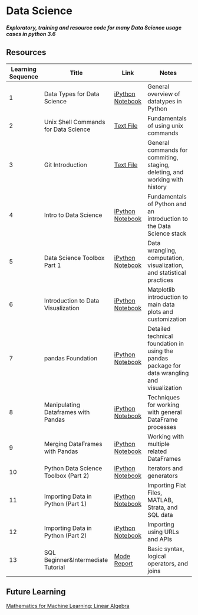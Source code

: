 # Data Science
##### Exploratory, training and resource code for many Data Science usage cases in python 3.6

## Resources
Learning Sequence | Title | Link | Notes
----------------- | ----- | ---- | -----
1 | Data Types for Data Science | [iPython Notebook](https://github.com/cschellenberger/Data_science/blob/master/Data_Types_for_Data_Science.ipynb) | General overview of datatypes in Python
2 | Unix Shell Commands for Data Science | [Text File](https://github.com/cschellenberger/Data_science/blob/master/unixshell_data_camp.txt) | Fundamentals of using unix commands
3 | Git Introduction | [Text File](https://github.com/cschellenberger/Data_science/blob/master/Git_DataCamp_Introduction.txt) | General commands for commiting, staging, deleting, and working with history
4 | Intro to Data Science | [iPython Notebook](https://github.com/cschellenberger/Data_science/blob/master/Data_Science_Data_Camp.ipynb) | Fundamentals of Python and an introduction to the Data Science stack
5 | Data Science Toolbox Part 1 | [iPython Notebook](https://github.com/cschellenberger/Data_science/blob/master/Python-Data-Science-Toolbox-Part-1.ipynb) | Data wrangling, computation, visualization, and statistical practices
6 | Introduction to Data Visualization | [iPython Notebook](https://github.com/cschellenberger/Data_science/blob/master/Introduction-to-Data-Visualization-with-Python.ipynb) | Matplotlib introduction to main data plots and customization
7 | pandas Foundation | [iPython Notebook](https://github.com/cschellenberger/Data_science/blob/master/pandas-Foundations.ipynb) | Detailed technical foundation in using the pandas package for data wrangling and visualization
8 | Manipulating Dataframes with Pandas | [iPython Notebook](https://github.com/cschellenberger/Data_science/blob/master/Manipulating%20DataFrames%20with%20pandas.ipynb) | Techniques for working with general DataFrame processes
9 | Merging DataFrames with Pandas | [iPython Notebook](https://github.com/cschellenberger/Data-Science-Learning/blob/master/Merging%20DataFrames.ipynb) | Working with multiple related DataFrames
10 | Python Data Science Toolbox (Part 2) | [iPython Notebook](https://github.com/cschellenberger/Data-Science-Learning/blob/master/Python%20Data%20Science%20Toolbox%20(Part%202).ipynb) | Iterators and generators
11 | Importing Data in Python (Part 1) | [iPython Notebook](https://github.com/cschellenberger/Data-Science-Learning/blob/master/Importing%20Data%20in%20Python%20(Part%201).ipynb) | Importing Flat Files, MATLAB, Strata, and SQL data
12 | Importing Data in Python (Part 2) | [iPython Notebook](https://github.com/cschellenberger/Data-Science-Learning/blob/master/Importing%20Data%20in%20Python%20(Part%202).ipynb) | Importing using URLs and APIs
13 | SQL Beginner&Intermediate Tutorial | [Mode Report](https://modeanalytics.com/cschellenberger/reports/00ebaa5e3f8e) | Basic syntax, logical operators, and joins

## Future Learning
[Mathematics for Machine Learning: Linear Algebra](https://www.coursera.org/learn/linear-algebra-machine-learning)
